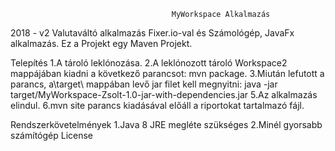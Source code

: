 

                                        MyWorkspace Alkalmazás
                                        
2018 - v2
Valutaváltó alkalmazás Fixer.io-val és Számológép, JavaFx alkalmazás.
Ez a Projekt egy Maven Projekt.

Telepítés
1.A tároló leklónozása.
2.A leklónozott tároló Workspace2 mappájában kiadni a következő parancsot: mvn package.
3.Miután lefutott a parancs, a\target\ mappában levő jar filet kell megnyitni:
  java -jar target/MyWorkspace-Zsolt-1.0-jar-with-dependencies.jar
5.Az alkalmazás elindul.
6.mvn site parancs kiadásával előáll a riportokat tartalmazó fájl.

Rendszerkövetelmények
1.Java 8 JRE megléte szükséges
2.Minél gyorsabb számítógép License
